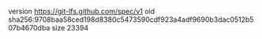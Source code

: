 version https://git-lfs.github.com/spec/v1
oid sha256:9708baa58ced198d8380c5473590cdf923a4adf9690b3dac0512b507b4670dba
size 23394
